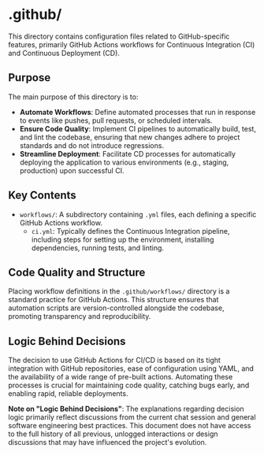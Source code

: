 # .github/

This directory contains configuration files related to GitHub-specific features, primarily GitHub Actions workflows for Continuous Integration (CI) and Continuous Deployment (CD).

## Purpose

The main purpose of this directory is to:
*   **Automate Workflows**: Define automated processes that run in response to events like pushes, pull requests, or scheduled intervals.
*   **Ensure Code Quality**: Implement CI pipelines to automatically build, test, and lint the codebase, ensuring that new changes adhere to project standards and do not introduce regressions.
*   **Streamline Deployment**: Facilitate CD processes for automatically deploying the application to various environments (e.g., staging, production) upon successful CI.

## Key Contents

*   `workflows/`: A subdirectory containing `.yml` files, each defining a specific GitHub Actions workflow.
    *   `ci.yml`: Typically defines the Continuous Integration pipeline, including steps for setting up the environment, installing dependencies, running tests, and linting.

## Code Quality and Structure

Placing workflow definitions in the `.github/workflows/` directory is a standard practice for GitHub Actions. This structure ensures that automation scripts are version-controlled alongside the codebase, promoting transparency and reproducibility.

## Logic Behind Decisions

The decision to use GitHub Actions for CI/CD is based on its tight integration with GitHub repositories, ease of configuration using YAML, and the availability of a wide range of pre-built actions. Automating these processes is crucial for maintaining code quality, catching bugs early, and enabling rapid, reliable deployments.

**Note on "Logic Behind Decisions"**: The explanations regarding decision logic primarily reflect discussions from the current chat session and general software engineering best practices. This document does not have access to the full history of all previous, unlogged interactions or design discussions that may have influenced the project's evolution.
